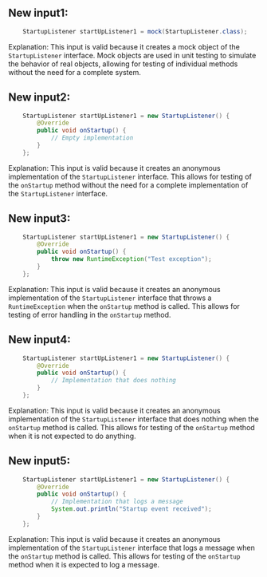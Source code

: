## New input1:
```java
    StartupListener startUpListener1 = mock(StartupListener.class);
```
Explanation: This input is valid because it creates a mock object of the `StartupListener` interface. Mock objects are used in unit testing to simulate the behavior of real objects, allowing for testing of individual methods without the need for a complete system.

## New input2:
```java
    StartupListener startUpListener1 = new StartupListener() {
        @Override
        public void onStartup() {
            // Empty implementation
        }
    };
```
Explanation: This input is valid because it creates an anonymous implementation of the `StartupListener` interface. This allows for testing of the `onStartup` method without the need for a complete implementation of the `StartupListener` interface.

## New input3:
```java
    StartupListener startUpListener1 = new StartupListener() {
        @Override
        public void onStartup() {
            throw new RuntimeException("Test exception");
        }
    };
```
Explanation: This input is valid because it creates an anonymous implementation of the `StartupListener` interface that throws a `RuntimeException` when the `onStartup` method is called. This allows for testing of error handling in the `onStartup` method.

## New input4:
```java
    StartupListener startUpListener1 = new StartupListener() {
        @Override
        public void onStartup() {
            // Implementation that does nothing
        }
    };
```
Explanation: This input is valid because it creates an anonymous implementation of the `StartupListener` interface that does nothing when the `onStartup` method is called. This allows for testing of the `onStartup` method when it is not expected to do anything.

## New input5:
```java
    StartupListener startUpListener1 = new StartupListener() {
        @Override
        public void onStartup() {
            // Implementation that logs a message
            System.out.println("Startup event received");
        }
    };
```
Explanation: This input is valid because it creates an anonymous implementation of the `StartupListener` interface that logs a message when the `onStartup` method is called. This allows for testing of the `onStartup` method when it is expected to log a message.
